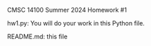 CMSC 14100
Summer 2024
Homework #1

hw1.py: You will do your work in this Python file.

README.md: this file
